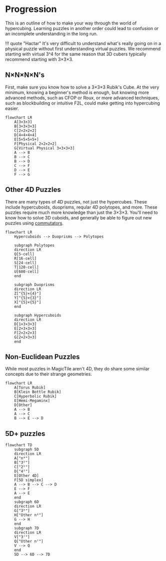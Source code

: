 # Progression

This is an outline of how to make your way through the world of hypercubing. Learning puzzles in another order could lead to confusion or an incomplete understanding in the long run.

!!! quote "Hactar"
    It's very difficult to understand what's really going on in a physical puzzle without first understanding virtual puzzles. We recommend starting with virtual 3^4 for the same reason that 3D cubers typically recommend starting with 3×3×3.

## N×N×N×N's

First, make sure you know how to solve a 3×3×3 Rubik's Cube. At the very minimum, knowing a beginner's method is enough, but knowing more advanced methods, such as CFOP or Roux, or more advanced techniques, such as blockbuilding or intuitive F2L, could make getting into hypercubing easier.

<!-- I can't get × or & times; to work here -->
```mermaid
flowchart LR
    A[3×3×3]
    B[3×3×3×3]
    C[2×2×2×2]
    D[4×4×4×4]
    E[5×5×5×5+]
    F[Physical 2×2×2×2]
    G[Virtual Physical 3×3×3×3]
    A --> B
    B --> C
    B --> D
    C --> F
    D --> E
    F --> G
```

## Other 4D Puzzles

There are many types of 4D puzzles, not just the hypercubes. These include hypercuboids, duoprisms, reqular 4D polytopes, and more. These puzzles require much more knowledge than just the 3×3×3. You'll need to know how to solve 3D cuboids, and generally be able to figure out new puzzles using [commutators](/techniques/commutators).

```mermaid
flowchart LR
    Hypercuboids --> Duoprisms --> Polytopes

    subgraph Polytopes
    direction LR
    Q[5-cell]
    R[16-cell]
    S[24-cell]
    T[120-cell]
    U[600-cell]
    end

    subgraph Duoprisms
    direction LR
    Z["{5}×{4}"]
    Y["{5}×{3}"]
    X["{5}×{5}"]
    end

    subgraph Hypercuboids
    direction LR
    D[1×3×3×3]
    E[2×3×3×3]
    F[2×2×2×3]
    G[2×2×3×3]
    end
```

## Non-Euclidean Puzzles

While most puzzles in MagicTile aren't 4D, they do share some similar concepts due to their strange geometries.

```mermaid
flowchart LR
    A[Torus Rubik]
    B[Klein Bottle Rubik]
    C[Hyperbolic Rubik]
    E[Hemi-Megaminx]
    D[Other]
    A --> B
    A --> C
    B --> E --> D
```

## 5D+ puzzles

```mermaid
flowchart TD
    subgraph 5D
    direction LR
    A["n⁴"]
    B["3⁵"]
    C["2⁵"]
    D["4⁵"]
    E[Other 4D]
    F[5D simplex]
    A --> B --> C --> D
    E --> F
    A --> E
    end
    subgraph 6D
    direction LR
    G["3⁶"]
    H["Other n⁶"]
    G --> H
    end
    subgraph 7D
    direction LR
    V["3⁷"]
    Q["Other n⁷"]
    V --> Q
    end
    5D --> 6D --> 7D
```
